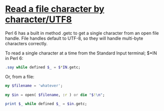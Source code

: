 [1]: https://rosettacode.org/wiki/Read_a_file_character_by_character/UTF8

# [Read a file character by character/UTF8][1]

Perl 6 has a built in method .getc to get a single character from an open file handle. File handles default to UTF-8, so they will handle multi-byte characters correctly.



To read a single character at a time from the Standard Input terminal; $\*IN in Perl 6:

```raku
.say while defined $_ = $*IN.getc;
```


Or, from a file:

```raku
my $filename = 'whatever';
 
my $in = open( $filename, :r ) or die "$!\n";
 
print $_ while defined $_ = $in.getc;
```
